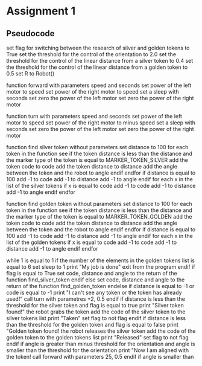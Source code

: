 # Assignment 1

## Pseudocode

set flag for switching between the research of silver and golden tokens to True
set the threshold for the control of the orientation to 2.0
set the threshold for the control of the linear distance from a silver token to 0.4
set the threshold for the control of the linear distance from a golden token to 0.5
set R to Robot()

function forward with parameters speed and seconds
  set power of the left motor to speed
  set power of the right motor to speed
  set a sleep with seconds
  set zero the power of the left motor 
  set zero the power of the right motor
 
function turn with parameters speed and seconds
  set power of the left motor to speed
  set power of the right motor to minus speed
  set a sleep with seconds
  set zero the power of the left motor 
  set zero the power of the right motor
  
function find silver token without parameters 
  set distance to 100
  for each token in the function see
      if the token distance is less than the distance and the marker type of the token is equal to MARKER_TOKEN_SILVER
          add the token code to code
          add the token distance to distance
          add the angle between the token and the robot to angle
       endif
  endfor
  if  distance is equal to 100
       add -1 to code
       add -1 to distance
       add -1 to angle
  endif
  for each x in the list of the silver tokens
       if x is equal to code
          add -1 to code
          add -1 to distance
          add -1 to angle
       endif
  endfor
  
function find golden token without parameters
  set distance to 100
  for each token in the function see
      if the token distance is less than the distance and the marker type of the token is equal to MARKER_TOKEN_GOLDEN
          add the token code to code
          add the token distance to distance
          add the angle between the token and the robot to angle
       endif
  endfor
  if  distance is equal to 100
       add -1 to code
       add -1 to distance
       add -1 to angle
  endif
  for each x in the list of the golden tokens
       if x is equal to code
          add -1 to code
          add -1 to distance
          add -1 to angle
       endif
  endfor
  
while 1 is equal to 1
    if the number of the elements in the golden tokens list is equal to 6
       set sleep to 1
       print "My job is done"
       exit from the program
    endif
    if flag is equal to True 
       set code, distance and angle to the return of the function find_silver_token
    endif
    else
       set code, distance and angle to the return of the function find_golden_token
    endelse
    if distance is equal to -1 or code is equal to -1
       print "I can't see any token or the token has already used!"
       call turn with parametres +2, 0.5
    endif
    if distance is less than the threshold for the silver token and flag is equal to true
       print "Silver token found!"
       the robot grabs the token
       add the code of the silver token to the silver tokens list
       print "Taken"
       set flag to not flag
    endif
    if distance is less than the threshold for the golden token and flag is equal to false
       print "Golden token found!
       the robot releases the silver token
       add the code of the golden token to the golden tokens list
       print "Released"
       set flag to not flag
    endif
    if angle is greater than minus threshold for the orientation and angle is smaller than the threshold for the orientation
       print "Now I am aligned with the token!
       call forward with parameters 25, 0.5
    endif
    if angle is smaller than 
       
       
       
       
    




